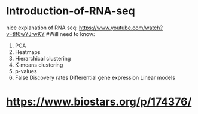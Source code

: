 # Introduction-of-RNA-seq
nice explanation of RNA seq: https://www.youtube.com/watch?v=tlf6wYJrwKY
#Will need to know:
1. PCA
2. Heatmaps
3. Hierarchical clustering
4. K-means clustering
5. p-values
6. False Discovery rates
Differential gene expression
Linear models
# https://www.biostars.org/p/174376/
